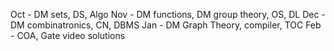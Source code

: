 
Oct - DM sets, DS, Algo
Nov - DM functions, DM group theory, OS, DL
Dec - DM combinatronics, CN, DBMS
Jan - DM Graph Theory, compiler, TOC
Feb - COA, Gate video solutions